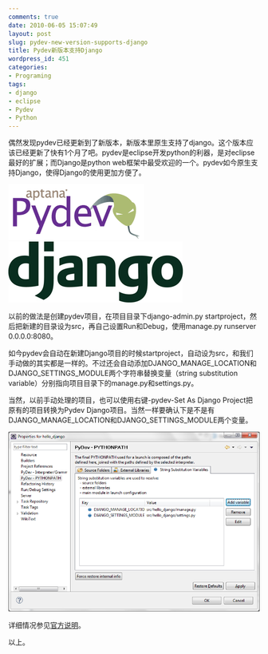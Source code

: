 ```yaml
---
comments: true
date: 2010-06-05 15:07:49
layout: post
slug: pydev-new-version-supports-django
title: Pydev新版本支持Django
wordpress_id: 451
categories:
- Programing
tags:
- django
- eclipse
- Pydev
- Python
---
```


偶然发现pydev已经更新到了新版本，新版本里原生支持了django。这个版本应该已经更新了快有1个月了吧。pydev是eclipse开发python的利器，是对eclipse最好的扩展；而Django是python web框架中最受欢迎的一个。pydev如今原生支持Django，使得Django的使用更加方便了。




[![](/images/uploads/wp/pydev_banner.gif)](/images/uploads/wp/pydev_banner.gif)[![](/images/uploads/wp/django-logo.jpg)](/images/uploads/wp/django-logo.jpg)




以前的做法是创建pydev项目，在项目目录下django-admin.py startproject，然后把新建的目录设为src，再自己设置Run和Debug，使用manage.py runserver 0.0.0.0:8080。




如今pydev会自动在新建Django项目的时候startproject，自动设为src，和我们手动做的其实都是一样的。不过还会自动添加DJANGO_MANAGE_LOCATION和DJANGO_SETTINGS_MODULE两个字符串替换变量（string substitution variable）分别指向项目目录下的manage.py和settings.py。




当然，以前手动处理的项目，也可以使用右键-pydev-Set As Django Project把原有的项目转换为Pydev Django项目。当然一样要确认下是不是有DJANGO_MANAGE_LOCATION和DJANGO_SETTINGS_MODULE两个变量。




[![](/images/uploads/wp/2010-06-05_pydev_django_vaviables.png)](/images/uploads/wp/2010-06-05_pydev_django_vaviables.png)




详细情况参见[官方说明](http://pydev.org/manual_adv_django.html)。




以上。
